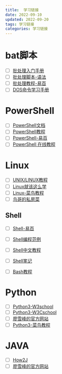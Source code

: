 ```yaml
---
title:  学习链接
date: 2022-09-10
updated: 2022-09-20
tags: 学习链接
categories: 学习链接
---
```


# bat脚本

- [ ] [批处理入门手册](https://www.w3cschool.cn/pclrmsc/)
- [ ] [批处理脚本-语法](https://www.it1352.com/OnLineTutorial/batch_script/index.html)
- [ ] [批处理教程-易百](https://www.yiibai.com/batch_script)
- [ ] [DOS命令学习手册](https://www.w3cschool.cn/dosmlxxsc1/)

# PowerShell
- [ ] [PowerShell文档](https://learn.microsoft.com/zh-cn/powershell/)
- [ ] [PowerShell教程](https://www.it1352.com/OnLineTutorial/powershell/index.html)
- [ ] [PowerShell-易百](https://www.yiibai.com/powershell/)
- [ ] [PowerShell 在线教程](https://www.pstips.net/)

# Linux
- [ ] [UNIX/LINUX教程](https://www.it1352.com/OnLineTutorial/unix/index.html)
- [ ] [Linux就该这么学](https://www.linuxprobe.com/)
- [ ] [Linux-菜鸟教程](https://www.runoob.com/linux/linux-tutorial.html)
- [ ] [鸟哥的私房菜](https://linux.vbird.org/)

## Shell
- [ ] [Shell-易百](https://www.yiibai.com/batch_script)
- [ ] [Shell编程范例](https://www.w3cschool.cn/shellbook/)
- [ ] [Shell中文教程](https://www.w3cschool.cn/shell_tutorial/)
- [ ] [Shell笔记](https://www.w3cschool.cn/ngjet/)
- [ ] [Bash教程](https://www.w3cschool.cn/bashshell/)


# Python
- [ ] [Python3-W3school](https://www.w3school.com.cn/python/index.asp)
- [ ] [Python3-W3Cschool](https://www.w3cschool.cn/python3/)
- [ ] [廖雪峰的官方网站](https://www.liaoxuefeng.com/)
- [ ] [Python3-菜鸟教程](https://www.runoob.com/python3/python3-tutorial.html)

# JAVA
- [ ] [How2J](https://how2j.cn/)
- [ ] [廖雪峰的官方网站](https://www.liaoxuefeng.com/)